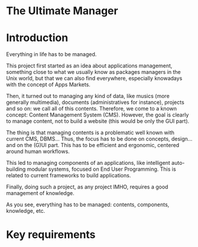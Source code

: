 The Ultimate Manager
===

Introduction
====

Everything in life has to be managed.

This project first started as an idea about applications management, something close to what we usually know as packages managers in the Unix world, but that we can also find everywhere, especially knowadays with the concept of Apps Markets.

Then, it turned out to managing any kind of data, like musics (more generally multimedia), documents (administratives for instance), projects and so on: we call all of this contents. Therefore, we come to a known concept: Content Management System (CMS). However, the goal is clearly to manage content, not to build a website (this would be only the GUI part).

The thing is that managing contents is a problematic well known with current CMS, DBMS... Thus, the focus has to be done on concepts, design... and on the (G)UI part. This has to be efficient and ergonomic, centered around human workflows.

This led to managing components of an applications, like intelligent auto-building modular systems, focused on End User Programming. This is related to current frameworks to build applications.

Finally, doing such a project, as any project IMHO, requires a good management of knowledge.

As you see, everything has to be managed: contents, components, knowledge, etc.

Key requirements
====